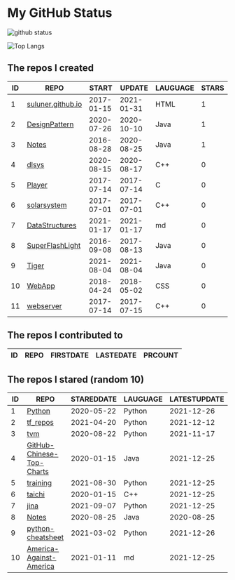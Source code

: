 # My GitHub Status

<img src="https://github-readme-stats-1.yihong0618.vercel.app/api?username=ThaddeusJiang&show_icons=true&&&hide_title=true&count_private=true" alt="github status" />

![Top Langs](https://github-readme-stats-1.yihong0618.vercel.app/api/top-langs/?username=ThaddeusJiang&layout=compact)

<!--START_SECTION:my_github-->
## The repos I created
| ID |                               REPO                                |   START    |   UPDATE   | LAUGUAGE | STARS |
|----|-------------------------------------------------------------------|------------|------------|----------|-------|
|  1 | [suluner.github.io](https://github.com/suluner/suluner.github.io) | 2017-01-15 | 2021-01-31 | HTML     |     1 |
|  2 | [DesignPattern](https://github.com/suluner/DesignPattern)         | 2020-07-26 | 2020-10-10 | Java     |     1 |
|  3 | [Notes](https://github.com/suluner/Notes)                         | 2016-08-28 | 2020-08-25 | Java     |     1 |
|  4 | [dlsys](https://github.com/suluner/dlsys)                         | 2020-08-15 | 2020-08-17 | C++      |     0 |
|  5 | [Player](https://github.com/suluner/Player)                       | 2017-07-14 | 2017-07-14 | C        |     0 |
|  6 | [solarsystem](https://github.com/suluner/solarsystem)             | 2017-07-01 | 2017-07-01 | C++      |     0 |
|  7 | [DataStructures](https://github.com/suluner/DataStructures)       | 2021-01-17 | 2021-01-17 | md       |     0 |
|  8 | [SuperFlashLight](https://github.com/suluner/SuperFlashLight)     | 2016-09-08 | 2017-08-13 | Java     |     0 |
|  9 | [Tiger](https://github.com/suluner/Tiger)                         | 2021-08-04 | 2021-08-04 | Java     |     0 |
| 10 | [WebApp](https://github.com/suluner/WebApp)                       | 2018-04-24 | 2018-05-02 | CSS      |     0 |
| 11 | [webserver](https://github.com/suluner/webserver)                 | 2017-07-14 | 2017-07-15 | C++      |     0 |

## The repos I contributed to
| ID | REPO | FIRSTDATE | LASTEDATE | PRCOUNT |
|----|------|-----------|-----------|---------|

## The repos I stared (random 10)
| ID |                                         REPO                                          | STAREDDATE | LAUGUAGE | LATESTUPDATE |
|----|---------------------------------------------------------------------------------------|------------|----------|--------------|
|  1 | [Python](https://github.com/TheAlgorithms/Python)                                     | 2020-05-22 | Python   | 2021-12-26   |
|  2 | [tf_repos](https://github.com/lambdaji/tf_repos)                                      | 2021-04-20 | Python   | 2021-12-12   |
|  3 | [tvm](https://github.com/tqchen/tvm)                                                  | 2020-08-22 | Python   | 2021-11-17   |
|  4 | [GitHub-Chinese-Top-Charts](https://github.com/kon9chunkit/GitHub-Chinese-Top-Charts) | 2020-01-15 | Java     | 2021-12-25   |
|  5 | [training](https://github.com/mlcommons/training)                                     | 2021-08-30 | Python   | 2021-12-25   |
|  6 | [taichi](https://github.com/taichi-dev/taichi)                                        | 2020-01-15 | C++      | 2021-12-25   |
|  7 | [jina](https://github.com/jina-ai/jina)                                               | 2021-09-07 | Python   | 2021-12-25   |
|  8 | [Notes](https://github.com/suluner/Notes)                                             | 2020-08-25 | Java     | 2020-08-25   |
|  9 | [python-cheatsheet](https://github.com/gto76/python-cheatsheet)                       | 2021-03-02 | Python   | 2021-12-26   |
| 10 | [America-Against-America](https://github.com/zealotCE/America-Against-America)        | 2021-01-11 | md       | 2021-12-25   |

<!--END_SECTION:my_github-->